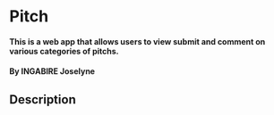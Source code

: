 # Pitch
####  This is a web app that allows users to view submit and comment on various categories of pitchs.
#### By INGABIRE Joselyne
## Description